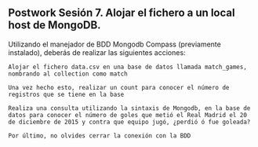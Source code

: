 ## Postwork Sesión 7. Alojar el fichero a un local host de MongoDB.

Utilizando el manejador de BDD Mongodb Compass (previamente instalado), deberás de realizar las siguientes acciones:

    Alojar el fichero data.csv en una base de datos llamada match_games, nombrando al collection como match

    Una vez hecho esto, realizar un count para conocer el número de registros que se tiene en la base

    Realiza una consulta utilizando la sintaxis de Mongodb, en la base de datos para conocer el número de goles que metió el Real Madrid el 20 de diciembre de 2015 y contra que equipo jugó, ¿perdió ó fue goleada?

    Por último, no olvides cerrar la conexión con la BDD

